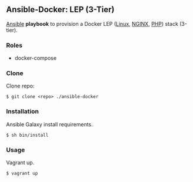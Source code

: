 ## Ansible-Docker: LEP (3-Tier)

[Ansible](http://www.ansible.com/) **playbook** to provision a Docker LEP ([Linux](http://www.linux.org/), [NGINX](http://nginx.org/), [PHP](http://php.net/)) stack (3-tier).

### Roles

- docker-compose

### Clone

Clone repo:
    
    $ git clone <repo> ./ansible-docker

### Installation

Ansible Galaxy install requirements.

    $ sh bin/install

### Usage

Vagrant up.

    $ vagrant up
